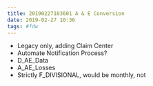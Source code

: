 ```yaml
---
title: 20190227103601 A & E Conversion
date: 2019-02-27 10:36
tags: #fdw 
---
```


* Legacy only, adding Claim Center
* Automate Notification Process?
* D_AE_Data
* A_AE_Losses
* Strictly F_DIVISIONAL, would be monthly, not 